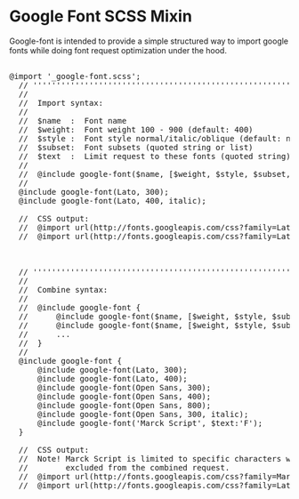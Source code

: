 Google Font SCSS Mixin
==========
Google-font is intended to provide a simple structured way to import google fonts while doing font request optimization under the hood.

<pre>

@import '_google-font.scss';
  // '''''''''''''''''''''''''''''''''''''''''''''''''''''''''''''''''''''''''''''''''
  //        
  //  Import syntax:
  //        
  //  $name  :  Font name
  //  $weight:  Font weight 100 - 900 (default: 400)       
  //  $style :  Font style normal/italic/oblique (default: normal)               
  //  $subset:  Font subsets (quoted string or list)       
  //  $text  :  Limit request to these fonts (quoted string)        
  //        
  //  @include google-font($name, [$weight, $style, $subset, $text]);
  //         
  @include google-font(Lato, 300);
  @include google-font(Lato, 400, italic);        
  
  //  CSS output:
  //  @import url(http://fonts.googleapis.com/css?family=Lato:300);
  //  @import url(http://fonts.googleapis.com/css?family=Lato:400italic);        
          
          
          
  // '''''''''''''''''''''''''''''''''''''''''''''''''''''''''''''''''''''''''''''''''
  //        
  //  Combine syntax:   
  //        
  //  @include google-font {
  //      @include google-font($name, [$weight, $style, $subset, $text]);
  //      @include google-font($name, [$weight, $style, $subset, $text]);
  //      ...
  //  } 
  //         
  @include google-font {
      @include google-font(Lato, 300);
      @include google-font(Lato, 400);    
      @include google-font(Open Sans, 300);
      @include google-font(Open Sans, 400);
      @include google-font(Open Sans, 800);        
      @include google-font(Open Sans, 300, italic);
      @include google-font('Marck Script', $text:'F');        
  }
          
  //  CSS output:
  //  Note! Marck Script is limited to specific characters why it is  
  //        excluded from the combined request.          
  //  @import url(http://fonts.googleapis.com/css?family=Marck+Script:400&text=F);
  //  @import url(http://fonts.googleapis.com/css?family=Lato:300,400|Open+Sans:300,400,800,300italic);
</pre>
